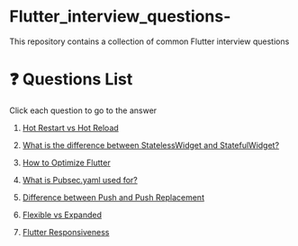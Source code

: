 # Flutter_interview_questions-
This repository contains a collection of common Flutter interview questions 
# :question: Questions List
Click each question to go to the answer 

1. [ Hot Restart vs Hot Reload](https://github.com/Amjadyabroudi128/Flutter_interview_questions-/blob/main/Flutter%20Q%26A/Q1)

2. [What is the difference between StatelessWidget and StatefulWidget?](https://github.com/Amjadyabroudi128/Flutter_interview_questions-/blob/main/Flutter%20Q%26A/Q2)
3. [How to Optimize Flutter](https://github.com/Amjadyabroudi128/Flutter_interview_questions-/blob/main/Flutter%20Q%26A/Q3)
4. [What is Pubsec.yaml used for?](https://github.com/Amjadyabroudi128/Flutter_interview_questions-/blob/main/Flutter%20Q%26A/Q4)
5. [Difference between Push and Push Replacement](https://github.com/Amjadyabroudi128/Flutter_interview_questions-/blob/main/Flutter%20Q%26A/Q5)
6. [Flexible vs Expanded](https://github.com/Amjadyabroudi128/Flutter_interview_questions-/blob/main/Flutter%20Q%26A/Q6)
7. [Flutter Responsiveness](https://github.com/Amjadyabroudi128/Flutter_interview_questions-/blob/main/Flutter%20Q%26A/Q7)
